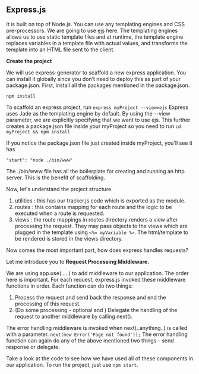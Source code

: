**Express.js**
----------

It is built on top of Node.js. You can use any templating engines and CSS pre-processors. We are going to use [ejs](http://www.embeddedjs.com/) here.
The templating engines allows us to use static template files and at runtime, the template engine replaces variables in a template file with actual values, and transforms the template into an HTML file sent to the client.

**Create the project**

We will use express-generator to scaffold a new express application. You can install it globally since you don’t need to deploy this as part of your package.json.
First, install all the packages mentioned in the package.json.

    npm install

To scaffold an express project, run `express myProject --view=ejs`
Express uses Jade as the templating engine by default. By using the --view parameter, we are explicitly specifying that we want to use ejs.
This further creates a package.json file inside your myProject so you need to run
 `cd myProject && npm install`

If you notice the package.json file just created inside myProject, you'll see it has

    "start": "node ./bin/www"
The ./bin/www file has all the boilerplate for creating and running an http server. This is the benefit of scaffolding.

Now, let's understand the project structure.

 1. utilities : this has our tracker.js code which is exported as the module.
 2. routes : this contains mapping for each route and the logic to be executed when a route is requested.
 3. views : the route mappings in routes directory renders a view after processing the request. They may pass objects to the views which are plugged in the template using `<%= myVariable %>`. The html/template to be rendered is stored in the views directory.

Now comes the most important part, how does express handles requests?

Let me introduce you to **Request Processing Middleware.**

We are using app.use(.....) to add middleware to our application. The order here is important. For each request, express.js invoked these middleware functions in order. Each function can do two things:

 1. Process the request and send back the response and end the processing of this request.
 2. (Do some processing - optional and ) Delegate the handling of the request to another middleware by calling next().

The error handling middleware is invoked when next(..anything..) is called with a parameter. `next(new Error('Page not found'));` The error handling function can again do any of the above mentioned two things - send response or delegate.

Take a look at the code to see how we have used all of these components in our application. To run the project, just use `npm start`.
